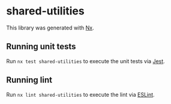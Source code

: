 # shared-utilities

This library was generated with [Nx](https://nx.dev).

## Running unit tests

Run `nx test shared-utilities` to execute the unit tests via [Jest](https://jestjs.io).

## Running lint

Run `nx lint shared-utilities` to execute the lint via [ESLint](https://eslint.org/).
